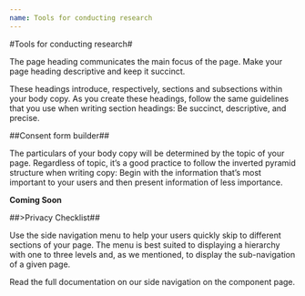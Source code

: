 ```yaml
---
name: Tools for conducting research
---
```

#Tools for conducting research#

The page heading communicates the main focus of the page. Make your page heading descriptive and keep it succinct.

These headings introduce, respectively, sections and subsections within your body copy. As you create these headings, follow the same guidelines that you use when writing section headings: Be succinct, descriptive, and precise.

##Consent form builder##

The particulars of your body copy will be determined by the topic of your page. Regardless of topic, it’s a good practice to follow the inverted pyramid structure when writing copy: Begin with the information that’s most important to your users and then present information of less importance.

**Coming Soon**

##>Privacy Checklist##

Use the side navigation menu to help your users quickly skip to different sections of your page. The menu is best suited to displaying a hierarchy with one to three levels and, as we mentioned, to display the sub-navigation of a given page.

Read the full documentation on our side navigation on the component page.
